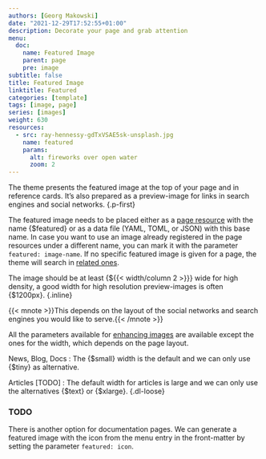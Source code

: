 ```yaml
---
authors: [Georg Makowski]
date: "2021-12-29T17:52:55+01:00"
description: Decorate your page and grab attention
menu:
  doc:
    name: Featured Image
    parent: page
    pre: image
subtitle: false
title: Featured Image
linktitle: Featured
categories: [template]
tags: [image, page]
series: [images]
weight: 630
resources:
  - src: ray-hennessy-gdTxVSAE5sk-unsplash.jpg
    name: featured
    params:
      alt: fireworks over open water
      zoom: 2
---
```


The theme presents the featured image at the top of your page and in reference cards. It’s also prepared as a preview-image for links in search engines and social networks.
{.p-first} <!--more-->

The featured image needs to be placed either as a [page resource](/doc/intro/workflow/resources/) with the name {$featured} or as a data file (YAML, TOML, or JSON) with this base name. In case you want to use an image already registered in the page resources under a different name, you can mark it with the parameter `featured: image-name`. If no specific featured image is given for a page, the theme will search in [related ones](doc/intro/workflow/resources/#resources-from-related-page-bundles).

The image should be at least {${{< width/column 2 >}}} wide for high density, a good width for high resolution preview-images is often {$1200px}.
{.inline}

{{< mnote >}}This depends on the layout of the social networks and search engines you would like to serve.{{< /mnote >}}

All the parameters available for [enhancing images](doc/enhancing/image/syntax) are available except the ones for the width, which depends on the page layout.

News, Blog, Docs
: The {$small} width is the default and we can only use {$tiny} as alternative.

Articles [TODO] 
: The default width for articles is large and we can only use the alternatives {$text} or {$xlarge}.
{.dl-loose}

### TODO

There is another option for documentation pages. We can generate a featured image with the icon from the menu entry in the front-matter by setting the parameter `featured: icon`.
